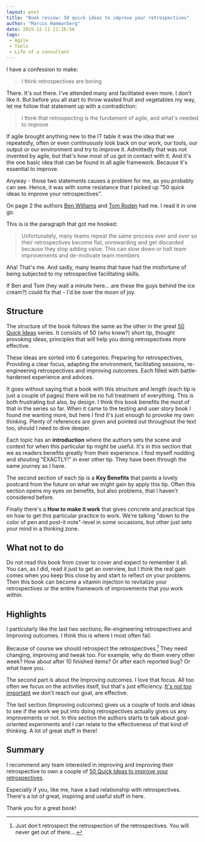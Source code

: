 ```yaml
---
layout: post
title: "Book review: 50 quick ideas to improve your retrospectives"
author: "Marcus Hammarberg"
date: 2015-12-11 11:26:56
tags:
 - Agile
 - Tools
 - Life of a consultant
---
```


I have a confession to make:

<blockquote>I think retrospectives are boring</blockquote>

There. It's out there. I've attended many and facilitated even more. I don't like it. But before you all start to throw wasted fruit and vegetables my way, let me follow that statement up with a contradiction:

<blockquote>I think that retrospecting is the fundament of agile, and what's needed to improve</blockquote>

If agile brought anything new to the IT table it was the idea that we repeatedly, often or even continuously look back on our work, our tools, our output or our environment and try to improve it. Admittedly that was not invented by agile, but that's how most of us got in contact with it. And it's the one basic idea that can be found in all agile framework. Because it's essential to improve.

Anyway - those two statements causes a problem for me, as you probably can see. Hence, it was with some resistance that I picked up "50 quick ideas to improve your retrospectives".

On page 2 the authors [Ben Williams](https://twitter.com/13enWilliams) and [Tom Roden](https://twitter.com/TommRoden) had me. I read it in one go.

<!-- excerpt-end -->

This is is the paragraph that got me hooked:

<blockquote>Unfortunately, many teams repeat the same process over and over so their retrospectives become flat, unrewarding and get discarded because they stop adding value. This can slow down or halt team improvements and de-motivate team members</blockquote>

Aha! That's me. And sadly, many teams that have had the misfortune of being subjected to my retrospective facilitating skills.

If Ben and Tom (hey wait a minute here... are these the guys behind the ice cream?) could fix that - I'd be over the moon of joy.

## Structure

The structure of the book follows the same as the other in the great [50 Quick Ideas](http://fiftyquickideas.com/) series. It consists of 50 (who knew?) short tip, thought provoking ideas, principles that will help you doing retrospectives more effective.

These ideas are sorted into 6 categories: Preparing for retrospectives, Providing a clear focus, adapting the environment, facilitating sessions, re-engineering retrospectives and improving outcomes. Each filled with battle-hardened experience and advices.

It goes without saying that a book with this structure and length (each tip is just a couple of pages) there will be no full treatment of everything. This is both frustrating but also, by design. I think this book benefits the most of that in the series so far. When it came to the testing and user story book I found me wanting more, but here I find it's just enough to provoke my own thinking. Plenty of references are given and pointed out throughout the text too, should I need to dive deeper.

Each topic has an **introduction** where the authors sets the scene and context for when this particular tip might be useful. It's in this section that we as readers benefits greatly from their experience. I find myself nodding and shouting "EXACTLY!" in ever other tip. They have been through the same journey as I have.

The second section of each tip is a **Key Benefits** that paints a lovely postcard from the future on what we might gain by apply this tip. Often this section opens my eyes on benefits, but also problems, that I haven't considered before.

Finally there's a **How to make it work** that gives concrete and practical tips on how to get this particular practice to work. We're talking "down to the color of pen and post-it note"-level in some occasions, but other just sets your mind in a thinking zone.

## What not to do

Do not read this book from cover to cover and expect to remember it all. You can, as I did, read it just to get an overview, but I think the real gain comes when you keep this close by and start to reflect on your problems. Then this book can become a vitamin injection to revitalize your retrospectives or the entire framework of improvements that you work within.

## Highlights

I particularly like the last two sections; Re-engineering retrospectives and Improving outcomes. I think this is where I most often fail.

Because of course we should retrospect the retrospectives.[^1] They need changing, improving and tweak too. For example, why do them every other week? How about after 10 finished items? Or after each reported bug? Or what have you.

The second part is about the Improving outcomes. I love that focus. All too often we focus on the activities itself, but that's just efficiency. [It's not too important](https://www.marcusoft.net/2015/01/i-dont-care-about-efficiency-until-we-know-our-goal.html) we don't reach our goal, are effective.

The last section (Improving outcomes) gives us a couple of tools and ideas to see if the work we put into doing retrospectives actually gives us any improvements or not. In this section the authors starts to talk about goal-oriented experiments and I can relate to the effectiveness of that kind of thinking. A lot of great stuff in there!

## Summary

I recommend any team interested in improving and improving their retrospective to own a couple of [50 Quick Ideas to improve your retrospectives](http://www.amazon.com/Fifty-Quick-Ideas-Improve-Retrospectives-ebook/dp/B017A5HZWS/).

Especially if you, like me, have a bad relationship with retrospectives. There's a lot of great, inspiring and useful stuff in here.

Thank you for a great book!

 [^1]: Just don't retrospect the retrospection of the retrospectives. You will never get out of there....
